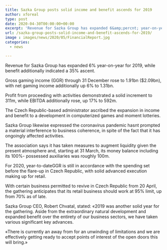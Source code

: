 ```yaml
---
title: Sazka Group posts solid income and benefit ascends for 2019
author: xforeal 
type: post
date: 2020-04-30T00:00:00+00:00
excerpt: 'Revenue for Sazka Group has expanded 6&amp;percnt; year-on-year for 2019, while benefit additionally demonstrated a 35&amp;percnt; rise '
url: /sazka-group-posts-solid-income-and-benefit-ascends-for-2019/
image : images/news/2020/05/FinancialReport.jpg
categories:
  - news

---
```

Revenue for Sazka Group has expanded 6&percnt; year-on-year for 2019, while benefit additionally indicated a 35&percnt; ascent. 

Gross gaming income (GGR) through 31 December rose to 1.91bn ($2.09bn), with net gaming income additionally up 6&percnt; to 1.31bn. 

Profit from proceeding with activities demonstrated a solid increment to 311m, while EBITDA additionally rose, up 17&percnt; to 592m. 

The Czech Republic-based administrator ascribed the expansion in income and benefit to a development in computerized games and moment lotteries. 

Sazka Group likewise expressed the coronavirus pandemic hasnt prompted a material interference to business coherence, in spite of the fact that it has ongoingly affected activities. 

The association says it has taken measures to augment liquidity given the present atmosphere and, starting at 31 March, its money balance including its 100&percnt;- possessed auxiliaries was roughly 100m. 

For 2020, year-to-dateGGR is still in accordance with the spending set before the flare-up in Czech Republic, with solid advanced execution making up for retail. 

With certain business permitted to revive in Czech Republic from 20 April, the gathering anticipates that its retail business should work at 95&percnt; limit, up from 70&percnt; as of late. 

Sazka Group CEO, Robert Chvatal, stated: &#171;2019 was another solid year for the gathering. Aside from the extraordinary natural development and expanded benefit over the entirety of our business sectors, we have taken various significant key advances. 

&#171;There is currently an away from for an unwinding of limitations and we are effectively getting ready to accept points of interest of the open doors this will bring.&#187;